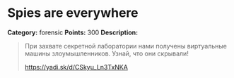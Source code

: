 # Spies are everywhere


**Category:** forensic
**Points:** 300
**Description:**

> При захвате секретной лаборатории нами получены виртуальные машины злоумышленников. Узнай, что они скрывали!
> 
> https://yadi.sk/d/CSkyu_Ln3TxNKA
